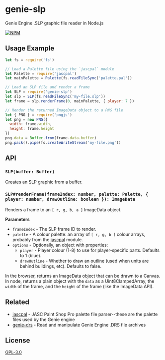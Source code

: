 genie-slp
=========

Genie Engine .SLP graphic file reader in Node.js

[![NPM](https://nodei.co/npm/genie-slp.png?compact=true)](https://nodei.co/npm/genie-slp)

## Usage Example

```javascript
let fs = require('fs')

// Load a Palette file using the `jascpal` module
let Palette = require('jascpal')
let mainPalette = Palette(fs.readFileSync('palette.pal'))

// Load an SLP file and render a frame
let SLP = require('genie-slp')
let slp = SLP(fs.readFileSync('my-file.slp'))
let frame = slp.renderFrame(0, mainPalette, { player: 7 })

// Render the returned ImageData object to a PNG file
let { PNG } = require('pngjs')
let png = new PNG({
  width: frame.width,
  height: frame.height
})
png.data = Buffer.from(frame.data.buffer)
png.pack().pipe(fs.createWriteStream('my-file.png'))
```

## API

### `SLP(buffer: Buffer)`

Creates an SLP graphic from a buffer.

### `SLP#renderFrame(frameIndex: number, palette: Palette, { player: number, drawOutline: boolean }): ImageData`

Renders a frame to an `[ r, g, b, a ]` ImageData object.

**Parameters**

  - `frameIndex` - The SLP frame ID to render.
  - `palette` - A colour palette: an array of `[ r, g, b ]` colour arrays, probably from the [jascpal](https://github.com/goto-bus-stop/jascpal) module.
  - `options` - Optionally, an object with properties:
    - `player` - Player colour (1-8) to use for player-specific parts. Defaults to 1 (blue).
    - `drawOutline` - Whether to draw an outline (used when units are behind buildings, etc). Defaults to false.

In the browser, returns an ImageData object that can be drawn to a Canvas.
In node, returns a plain object with the `data` as a Uint8ClampedArray, the `width` of the frame, and the `height` of the frame (like the ImageData API).

## Related

 - [jascpal](https://github.com/goto-bus-stop/jascpal) - JASC Paint Shop Pro palette file parser--these are the palette files used by the Genie engine
 - [genie-drs](https://github.com/goto-bus-stop/genie-drs) - Read and manipulate Genie Engine .DRS file archives

## License

[GPL-3.0](./LICENSE.md)
